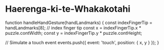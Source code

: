 # Haerenga-ki-te-Whakakotahi

function handleHandGesture(handLandmarks) {
  const indexFingerTip = handLandmarks[8]; // index finger tip
  const x = indexFingerTip.x * puzzle.contWidth;
  const y = indexFingerTip.y * puzzle.contHeight;

  // Simulate a touch event
  events.push({ event: 'touch', position: { x, y } });
}
